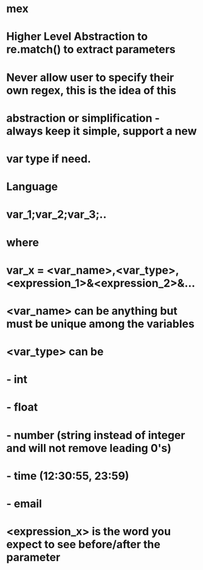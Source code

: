 # mex

#
# Higher Level Abstraction to re.match() to extract parameters
# Never allow user to specify their own regex, this is the idea of this
# abstraction or simplification - always keep it simple, support a new
# var type if need.
#
# Language
#   var_1;var_2;var_3;..
# where
#   var_x = <var_name>,<var_type>,<expression_1>&<expression_2>&...
#
# <var_name> can be anything but must be unique among the variables
# <var_type> can be
#    - int
#    - float
#    - number (string instead of integer and will not remove leading 0's)
#    - time (12:30:55, 23:59)
#    - email
# <expression_x> is the word you expect to see before/after the parameter
#
